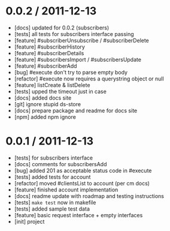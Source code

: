 
0.0.2 / 2011-12-13
==================

  * [docs] updated for 0.0.2 (subscribers)
  * [tests] all tests for subscribers interface passing
  * [feature] #subscriberUnsubscribe / #subscriberDelete
  * [feature] #subscriberHistory
  * [feature] #subscriberDetails
  * [feature] #subscribersImport / #subscribersUpdate
  * [feature] #subscriberAdd
  * [bug] #execute don't try to parse empty body
  * [refactor] #execute now requires a querystring object or null
  * [feature] listCreate & listDelete
  * [tests] upped the timeout just in case
  * [docs] added docs site
  * [git] ignore stupid ds-store
  * [docs] prepare package and readme for docs site
  * [npm] added npm ignore

0.0.1 / 2011-12-13
==================

  * [tests] for subscribers interface
  * [docs] comments for subscribersAdd
  * [bug] added 201 as acceptable status code in #execute
  * [tests] added tests for account
  * [refactor] moved #clientsList to account (per cm docs)
  * [feature] finished account implementation
  * [docs] readme update with roadmap and testing instructions
  * [tests] `make test` now in makefile
  * [tests] added sample test data
  * [feature] basic request interface + empty interfaces
  * [init] project
